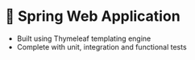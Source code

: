 # 🍃 Spring Web Application
* Built using Thymeleaf templating engine
* Complete with unit, integration and functional tests
